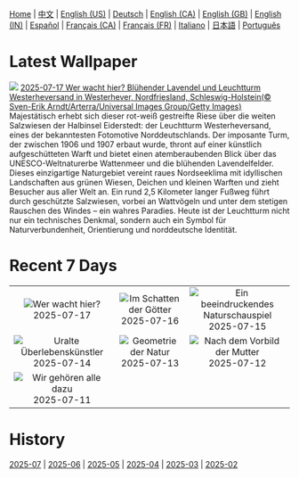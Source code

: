 [Home](../README.md) | [中文](zh-CN.md) | [English (US)](en-US.md) | [Deutsch](de-DE.md) | [English (CA)](en-CA.md) | [English (GB)](en-GB.md) | [English (IN)](en-IN.md) | [Español](es-ES.md) | [Français (CA)](fr-CA.md) | [Français (FR)](fr-FR.md) | [Italiano](it-IT.md) | [日本語](ja-JP.md) | [Português](pt-BR.md)

# Latest Wallpaper
![](https://www.bing.com/th?id=OHR.LavenderWesterhever_DE-DE4832117412_UHD.jpg)
[2025-07-17 Wer wacht hier? Blühender Lavendel und Leuchtturm Westerheversand in Westerhever, Nordfriesland, Schleswig-Holstein(© Sven-Erik Arndt/Arterra/Universal Images Group/Getty Images)](https://www.bing.com/th?id=OHR.LavenderWesterhever_DE-DE4832117412_UHD.jpg)
Majestätisch erhebt sich dieser rot-weiß gestreifte Riese über die weiten Salzwiesen der Halbinsel Eiderstedt: der Leuchtturm Westerheversand, eines der bekanntesten Fotomotive Norddeutschlands. Der imposante Turm, der zwischen 1906 und 1907 erbaut wurde, thront auf einer künstlich aufgeschütteten Warft und bietet einen atemberaubenden Blick über das UNESCO-Weltnaturerbe Wattenmeer und die blühenden Lavendelfelder. Dieses einzigartige Naturgebiet vereint raues Nordseeklima mit idyllischen Landschaften aus grünen Wiesen, Deichen und kleinen Warften und zieht Besucher aus aller Welt an. Ein rund 2,5 Kilometer langer Fußweg führt durch geschützte Salzwiesen, vorbei an Wattvögeln und unter dem stetigen Rauschen des Windes – ein wahres Paradies. Heute ist der Leuchtturm nicht nur ein technisches Denkmal, sondern auch ein Symbol für Naturverbundenheit, Orientierung und norddeutsche Identität.

# Recent 7 Days
|  |  |  |
|:---:|:---:|:---:|
| ![](https://www.bing.com/th?id=OHR.LavenderWesterhever_DE-DE4832117412_400x240.jpg "Wer wacht hier?") 2025-07-17 | ![](https://www.bing.com/th?id=OHR.TemplePhilae_DE-DE7883088350_400x240.jpg "Im Schatten der Götter") 2025-07-16 | ![](https://www.bing.com/th?id=OHR.PerseidsPine_DE-DE7245690852_400x240.jpg "Ein beeindruckendes Naturschauspiel") 2025-07-15 |
| ![](https://www.bing.com/th?id=OHR.YoungShark_DE-DE7165248670_400x240.jpg "Uralte Überlebenskünstler") 2025-07-14 | ![](https://www.bing.com/th?id=OHR.BasaltColumns_DE-DE6897663571_400x240.jpg "Geometrie der Natur") 2025-07-13 | ![](https://www.bing.com/th?id=OHR.ThomsonGazelle_DE-DE6657498392_400x240.jpg "Nach dem Vorbild der Mutter") 2025-07-12 |
| ![](https://www.bing.com/th?id=OHR.TokyoSunrise_DE-DE6224327686_400x240.jpg "Wir gehören alle dazu") 2025-07-11 |  |  |

# History
[2025-07](../archives/wallpaper/de-DE/w_2025_07.md) | [2025-06](../archives/wallpaper/de-DE/w_2025_06.md) | [2025-05](../archives/wallpaper/de-DE/w_2025_05.md) | [2025-04](../archives/wallpaper/de-DE/w_2025_04.md) | [2025-03](../archives/wallpaper/de-DE/w_2025_03.md) | [2025-02](../archives/wallpaper/de-DE/w_2025_02.md)
